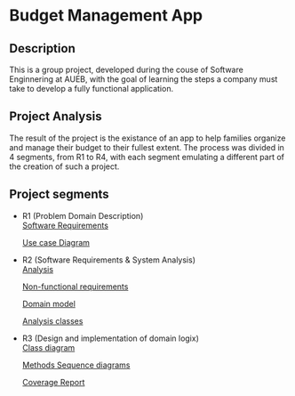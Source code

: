 # Budget Management App

## Description
This is a group project, developed during the couse of Software Enginnering at AUEB, with the goal of learning the steps a company must take to develop a fully functional application.

## Project Analysis
The result of the project is the existance of an app to help families organize and manage their budget to their fullest extent. The process was divided in 4 segments, from R1 to R4, with each segment emulating a different part of the creation of such a project. 

## Project segments
* R1 (Problem Domain Description)\
  [Software Requirements](/docs/markdown/r1-software-requirements.md)

  [Use case Diagram](/docs/markdown/uml/requirements/r1-use-case-diagram.jpg)

* R2 (Software Requirements & System Analysis)\
  [Analysis](/docs/markdown/r2.md)

  [Non-functional requirements](/docs/markdown/non-functional-requirements.md)

  [Domain model](/docs/markdown/uml/requirements/domain-model.jpg)
  
  [Analysis classes](/docs/markdown/uml/requirements/analysis-classes.jpg)

* R3 (Design and implementation of domain logix)\
 [Class diagram](/docs/markdown/uml/design/class-diagram.jpg)

  [Methods Sequence diagrams](/docs/markdown/r3-methods-sequence-diagrams%20.md)

  [Coverage Report](/docs/coverage-reports/domain-coverage.png)
